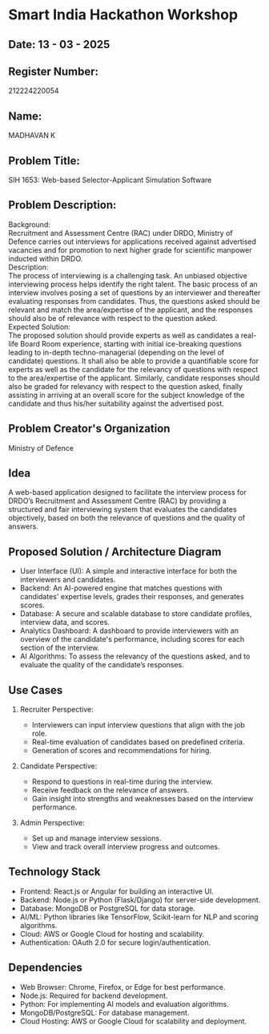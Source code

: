 # Smart India Hackathon Workshop
## Date:  13 - 03 - 2025
## Register Number:  
212224220054

## Name:  
MADHAVAN K

## Problem Title:  
SIH 1653: Web-based Selector-Applicant Simulation Software

## Problem Description:  
Background:  
Recruitment and Assessment Centre (RAC) under DRDO, Ministry of Defence carries out interviews for applications received against advertised vacancies and for promotion to next higher grade for scientific manpower inducted within DRDO.  
Description:  
The process of interviewing is a challenging task. An unbiased objective interviewing process helps identify the right talent. The basic process of an interview involves posing a set of questions by an interviewer and thereafter evaluating responses from candidates. Thus, the questions asked should be relevant and match the area/expertise of the applicant, and the responses should also be of relevance with respect to the question asked.  
Expected Solution:  
The proposed solution should provide experts as well as candidates a real-life Board Room experience, starting with initial ice-breaking questions leading to in-depth techno-managerial (depending on the level of candidate) questions. It shall also be able to provide a quantifiable score for experts as well as the candidate for the relevancy of questions with respect to the area/expertise of the applicant. Similarly, candidate responses should also be graded for relevancy with respect to the question asked, finally assisting in arriving at an overall score for the subject knowledge of the candidate and thus his/her suitability against the advertised post.

## Problem Creator's Organization  
Ministry of Defence

## Idea  
A web-based application designed to facilitate the interview process for DRDO’s Recruitment and Assessment Centre (RAC) by providing a structured and fair interviewing system that evaluates the candidates objectively, based on both the relevance of questions and the quality of answers.

## Proposed Solution / Architecture Diagram  

- User Interface (UI): A simple and interactive interface for both the interviewers and candidates.  
- Backend: An AI-powered engine that matches questions with candidates' expertise levels, grades their responses, and generates scores.  
- Database: A secure and scalable database to store candidate profiles, interview data, and scores.  
- Analytics Dashboard: A dashboard to provide interviewers with an overview of the candidate's performance, including scores for each section of the interview.  
- AI Algorithms: To assess the relevancy of the questions asked, and to evaluate the quality of the candidate’s responses.

## Use Cases  
1. Recruiter Perspective:  
   - Interviewers can input interview questions that align with the job role.  
   - Real-time evaluation of candidates based on predefined criteria.  
   - Generation of scores and recommendations for hiring.  

2. Candidate Perspective:  
   - Respond to questions in real-time during the interview.  
   - Receive feedback on the relevance of answers.  
   - Gain insight into strengths and weaknesses based on the interview performance.

3. Admin Perspective:  
   - Set up and manage interview sessions.  
   - View and track overall interview progress and outcomes.

## Technology Stack  
- Frontend: React.js or Angular for building an interactive UI.  
- Backend: Node.js or Python (Flask/Django) for server-side development.  
- Database: MongoDB or PostgreSQL for data storage.  
- AI/ML: Python libraries like TensorFlow, Scikit-learn for NLP and scoring algorithms.  
- Cloud: AWS or Google Cloud for hosting and scalability.  
- Authentication: OAuth 2.0 for secure login/authentication.

## Dependencies  
- Web Browser: Chrome, Firefox, or Edge for best performance.  
- Node.js: Required for backend development.  
- Python: For implementing AI models and evaluation algorithms.  
- MongoDB/PostgreSQL: For database management.  
- Cloud Hosting: AWS or Google Cloud for scalability and deployment.
